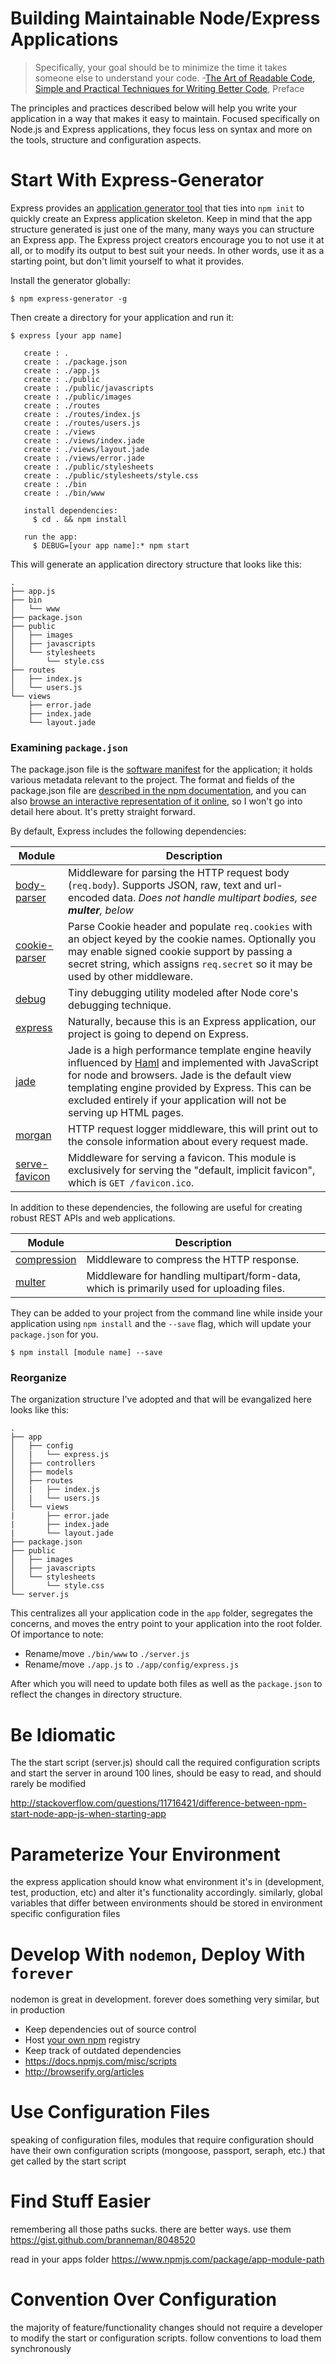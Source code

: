 Building Maintainable Node/Express Applications
===============================================

> Specifically, your goal should be to minimize the time it takes someone else to understand your code.
> -[The Art of Readable Code, Simple and Practical Techniques for Writing Better Code](http://www.amazon.com/Art-Readable-Code-Theory-Practice/dp/0596802293), Preface

The principles and practices described below will help you write your application in a way that makes it easy to maintain. Focused specifically on Node.js and Express applications, they focus less on syntax and more on the tools, structure and configuration aspects.

<!--
### Refer To The Documentation (RTTD) ###

These are something else.

https://www.npmjs.com/package/blocked
http://livereload.com/
https://www.airpair.com/node.js/posts/top-10-mistakes-node-developers-make
https://strongloop.com/strongblog/compare-node-js-logging-winston-bunyan/
https://github.com/baryshev/look
https://www.npmjs.com/package/morgan-debug
http://kb.imakewebsites.ca/2014/01/04/new-node-wishlist/
-->

# Start With Express-Generator #

Express provides an [application generator tool](http://expressjs.com/starter/generator.html) that ties into `npm init` to quickly create an Express application skeleton. Keep in mind that the app structure generated is just one of the many, many ways you can structure an Express app. The Express project creators encourage you to not use it at all, or to modify its output to best suit your needs. In other words, use it as a starting point, but don't limit yourself to what it provides.

Install the generator globally:

```
$ npm express-generator -g
```

Then create a directory for your application and run it:

```
$ express [your app name]

   create : .
   create : ./package.json
   create : ./app.js
   create : ./public
   create : ./public/javascripts
   create : ./public/images
   create : ./routes
   create : ./routes/index.js
   create : ./routes/users.js
   create : ./views
   create : ./views/index.jade
   create : ./views/layout.jade
   create : ./views/error.jade
   create : ./public/stylesheets
   create : ./public/stylesheets/style.css
   create : ./bin
   create : ./bin/www

   install dependencies:
     $ cd . && npm install

   run the app:
     $ DEBUG=[your app name]:* npm start
```

This will generate an application directory structure that looks like this:

```
.
├── app.js
├── bin
│   └── www
├── package.json
├── public
│   ├── images
│   ├── javascripts
│   └── stylesheets
│       └── style.css
├── routes
│   ├── index.js
│   └── users.js
└── views
    ├── error.jade
    ├── index.jade
    └── layout.jade
```

### Examining `package.json` ###

The package.json file is the [software manifest](https://en.wikipedia.org/wiki/Manifest_file) for the application; it holds various metadata relevant to the project. The format and fields of the package.json file are [described in the npm documentation](https://docs.npmjs.com/files/package.json), and you can also [browse an interactive representation of it online](http://browsenpm.org/package.json), so I won't go into detail here about. It's pretty straight forward.

By default, Express includes the following dependencies:

| Module | Description  |
|--------|--------------|
| [body-parser](https://www.npmjs.com/package/body-parser) | Middleware for parsing the HTTP request body (`req.body`). Supports JSON, raw, text and url-encoded data. *Does not handle multipart bodies, see __multer__, below* |
| [cookie-parser](https://www.npmjs.com/package/cookie-parser) | Parse Cookie header and populate `req.cookies` with an object keyed by the cookie names. Optionally you may enable signed cookie support by passing a secret string, which assigns `req.secret` so it may be used by other middleware. |
| [debug](https://www.npmjs.com/package/debug) | Tiny debugging utility modeled after Node core's debugging technique. |
| [express](http://expressjs.com/) | Naturally, because this is an Express application, our project is going to depend on Express. |
| [jade](http://jade-lang.com/) | Jade is a high performance template engine heavily influenced by [Haml](http://haml.info/) and implemented with JavaScript for node and browsers. Jade is the default view templating engine provided by Express. This can be excluded entirely if your application will not be serving up HTML pages. |
| [morgan](https://www.npmjs.com/package/morgan) | HTTP request logger middleware, this will print out to the console information about every request made. |
| [serve-favicon](https://www.npmjs.com/package/serve-favicon) | Middleware for serving a favicon. This module is exclusively for serving the "default, implicit favicon", which is `GET /favicon.ico`. |

In addition to these dependencies, the following are useful for creating robust REST APIs and web applications.

| Module | Description  |
|--------|--------------|
| [compression](https://www.npmjs.com/package/compression) | Middleware to compress the HTTP response. |
| [multer](https://www.npmjs.com/package/multer) | Middleware for handling multipart/form-data, which is primarily used for uploading files. |

They can be added to your project from the command line while inside your application using `npm install` and the `--save` flag, which will update your `package.json` for you.

```
$ npm install [module name] --save
```

### Reorganize ###

The organization structure I've adopted and that will be evangalized here looks like this:

```
.
├── app
│   ├── config
│   |   └── express.js
│   ├── controllers
│   ├── models
│   ├── routes
│   |   ├── index.js
│   |   └── users.js
│   └── views
|       ├── error.jade
|       ├── index.jade
|       └── layout.jade
├── package.json
├── public
│   ├── images
│   ├── javascripts
│   └── stylesheets
│       └── style.css
└── server.js
```

This centralizes all your application code in the `app` folder, segregates the concerns, and moves the entry point to your application into the root folder. Of importance to note:

- Rename/move `./bin/www` to `./server.js`
- Rename/move `./app.js` to `./app/config/express.js`

After which you will need to update both files as well as the `package.json` to reflect the changes in directory structure.

# Be Idiomatic #

The the start script (server.js) should call the required configuration scripts and start the server in around 100 lines, should be easy to read, and should rarely be modified

http://stackoverflow.com/questions/11716421/difference-between-npm-start-node-app-js-when-starting-app

# Parameterize Your Environment #

the express application should know what environment it's in (development, test, production, etc) and alter it's functionality accordingly. similarly, global variables that differ between environments should be stored in environment specific configuration files

# Develop With `nodemon`, Deploy With `forever` #

nodemon is great in development. forever does something very similar, but in production

- Keep dependencies out of source control
- Host [your own npm](https://github.com/jbuck/npm-readonly-mirror) registry
- Keep track of outdated dependencies
- https://docs.npmjs.com/misc/scripts
- http://browserify.org/articles

# Use Configuration Files #

speaking of configuration files, modules that require configuration should have their own configuration scripts (mongoose, passport, seraph, etc.) that get called by the start script


# Find Stuff Easier #

remembering all those paths sucks. there are better ways. use them
https://gist.github.com/branneman/8048520

read in your apps folder https://www.npmjs.com/package/app-module-path

# Convention Over Configuration #

the majority of feature/functionality changes should not require a developer to modify the start or configuration scripts. follow conventions to load them synchronously
